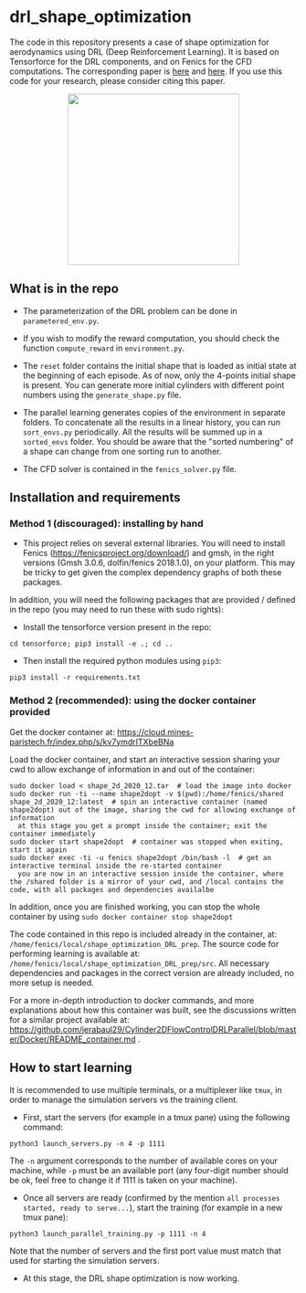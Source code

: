 # drl_shape_optimization

The code in this repository presents a case of shape optimization for aerodynamics using DRL (Deep Reinforcement Learning).
It is based on Tensorforce for the DRL components, and on Fenics for the CFD computations. The corresponding paper is <a href="https://www.sciencedirect.com/science/article/pii/S0021999120308548">here</a> and <a href="https://arxiv.org/abs/1908.09885">here</a>. If you use this code for your research, please consider citing this paper.

<p align="center">
  <img width="300" alt="" src="https://user-images.githubusercontent.com/44053700/102597855-81a61600-411b-11eb-82e8-f7ba84b3bc13.gif">
</p>

## What is in the repo

- The parameterization of the DRL problem can be done in ```parametered_env.py```.

- If you wish to modify the reward computation, you should check the function ```compute_reward``` in ```environment.py```.

- The ```reset``` folder contains the initial shape that is loaded as initial state at the beginning of each episode. As of now, only the 4-points initial shape is present. You can generate more initial cylinders with different point numbers using the ```generate_shape.py``` file.

- The parallel learning generates copies of the environment in separate folders. To concatenate all the results in a linear history, you can run ```sort_envs.py``` periodically. All the results will be summed up in a ```sorted_envs``` folder. You should be aware that the "sorted numbering" of a shape can change from one sorting run to another.

- The CFD solver is contained in the ```fenics_solver.py``` file.

## Installation and requirements

### Method 1 (discouraged): installing by hand

- This project relies on several external libraries. You will need to install Fenics (https://fenicsproject.org/download/) and gmsh, in the right versions (Gmsh 3.0.6, dolfin/fenics 2018.1.0), on your platform. This may be tricky to get given the complex dependency graphs of both these packages.

In addition, you will need the following packages that are provided / defined in the repo (you may need to run these with sudo rights):

- Install the tensorforce version present in the repo:

```cd tensorforce; pip3 install -e .; cd ..```

- Then install the required python modules using ```pip3```:

```pip3 install -r requirements.txt```

### Method 2 (recommended): using the docker container provided

Get the docker container at: https://cloud.mines-paristech.fr/index.php/s/kv7ymdrITXbeBNa

Load the docker container, and start an interactive session sharing your cwd to allow exchange of information in and out of the container:

```
sudo docker load < shape_2d_2020_12.tar  # load the image into docker
sudo docker run -ti --name shape2dopt -v $(pwd):/home/fenics/shared shape_2d_2020_12:latest  # spin an interactive container (named shape2dopt) out of the image, sharing the cwd for allowing exchange of information
  at this stage you get a prompt inside the container; exit the container immediately
sudo docker start shape2dopt  # container was stopped when exiting, start it again
sudo docker exec -ti -u fenics shape2dopt /bin/bash -l  # get an interactive terminal inside the re-started container
  you are now in an interactive session inside the container, where the /shared folder is a mirror of your cwd, and /local contains the code, with all packages and dependencies availalbe
```

In addition, once you are finished working, you can stop the whole container by using ```sudo docker container stop shape2dopt```

The code contained in this repo is included already in the container, at: ```/home/fenics/local/shape_optimization_DRL_prep```. The source code for performing learning is available at: ```/home/fenics/local/shape_optimization_DRL_prep/src```. All necessary dependencies and packages in the correct version are already included, no more setup is needed.

For a more in-depth introduction to docker commands, and more explanations about how this container was built, see the discussions written for a similar project available at: https://github.com/jerabaul29/Cylinder2DFlowControlDRLParallel/blob/master/Docker/README_container.md .

## How to start learning

It is recommended to use multiple terminals, or a multiplexer like ```tmux```, in order to manage the simulation servers vs the training client.

- First, start the servers (for example in a tmux pane) using the following command:

```python3 launch_servers.py -n 4 -p 1111```

The ```-n``` argument corresponds to the number of available cores on your machine, while ```-p``` must be an available port (any four-digit number should be ok, feel free to change it if 1111 is taken on your machine).

- Once all servers are ready (confirmed by the mention ```all processes started, ready to serve...```), start the training (for example in a new tmux pane):

```python3 launch_parallel_training.py -p 1111 -n 4```

Note that the number of servers and the first port value must match that used for starting the simulation servers.

- At this stage, the DRL shape optimization is now working.

